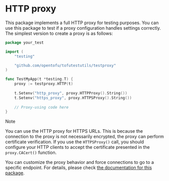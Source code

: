 # HTTP proxy

This package implements a full HTTP proxy for testing purposes. You can use this package to test if a proxy configuration handles settings correctly. The simplest version to create a proxy is as follows:

```go
package your_test

import (
	"testing"

	"github.com/opentofu/tofutestutils/testproxy"
)

func TestMyApp(t *testing.T) {
	proxy := testproxy.HTTP(t)
	
	t.Setenv("http_proxy", proxy.HTTPProxy().String())
	t.Setenv("https_proxy", proxy.HTTPSProxy().String())
	
	// Proxy-using code here
}
```

> [!NOTE]
> You can use the HTTP proxy for HTTPS URLs. This is because the connection to the proxy is not necessarily encrypted, the proxy can perform certificate verification. If you use the `HTTPSProxy()` call, you should configure your HTTP clients to accept the certificate presented in the `proxy.CACert()` function.

You can customize the proxy behavior and force connections to go to a specific endpoint. For details, please check [the documentation for this package](https://pkg.go.dev/github.com/opentofu/tofutestutils/testproxy).